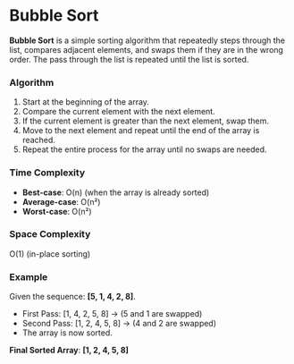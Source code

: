 # Bubble Sort

**Bubble Sort** is a simple sorting algorithm that repeatedly steps through the list, compares adjacent elements, and swaps them if they are in the wrong order. The pass through the list is repeated until the list is sorted.

### Algorithm

1. Start at the beginning of the array.
2. Compare the current element with the next element.
3. If the current element is greater than the next element, swap them.
4. Move to the next element and repeat until the end of the array is reached.
5. Repeat the entire process for the array until no swaps are needed.

### Time Complexity

- **Best-case**: O(n) (when the array is already sorted)
- **Average-case**: O(n²)
- **Worst-case**: O(n²)

### Space Complexity
O(1) (in-place sorting)

### Example

Given the sequence: **[5, 1, 4, 2, 8]**.

- First Pass: [1, 4, 2, 5, 8] → (5 and 1 are swapped)
- Second Pass: [1, 2, 4, 5, 8] → (4 and 2 are swapped)
- The array is now sorted.

**Final Sorted Array**: **[1, 2, 4, 5, 8]**
